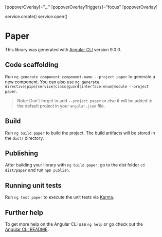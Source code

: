 

[popoverOverlay]="..."
[popoverOverlayTriggers]="focus"
[popoverOverlay]


service.create()
service.open()





# Paper

This library was generated with [Angular CLI](https://github.com/angular/angular-cli) version 9.0.0.

## Code scaffolding

Run `ng generate component component-name --project paper` to generate a new component. You can also use `ng generate directive|pipe|service|class|guard|interface|enum|module --project paper`.
> Note: Don't forget to add `--project paper` or else it will be added to the default project in your `angular.json` file. 

## Build

Run `ng build paper` to build the project. The build artifacts will be stored in the `dist/` directory.

## Publishing

After building your library with `ng build paper`, go to the dist folder `cd dist/paper` and run `npm publish`.

## Running unit tests

Run `ng test paper` to execute the unit tests via [Karma](https://karma-runner.github.io).

## Further help

To get more help on the Angular CLI use `ng help` or go check out the [Angular CLI README](https://github.com/angular/angular-cli/blob/master/README.md).
